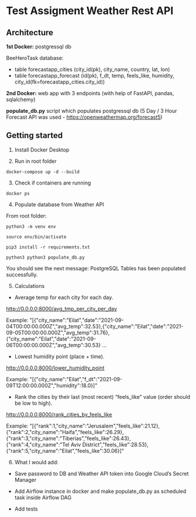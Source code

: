 # Test Assigment Weather Rest API

## Architecture

**1st Docker:** postgressql db 

BeeHeroTask database:
- table forecastapp_cities (city_id(pk), city_name, country, lat, lon)
- table forecastapp_forecast (id(pk), f_dt, temp, feels_like, humidity, city_id(fk=forecastapp_cities.city_id))

**2nd Docker:** web app with 3 endpoints (with help of FastAPI, pandas, sqlalchemy)

**populate_db.py** script which populates postgressql db (5 Day / 3 Hour Forecast API was used - https://openweathermap.org/forecast5)

## Getting started

1. Install Docker Desktop

2. Run in root folder 

`docker-compose up -d --build`

3. Check if containers are running

`docker ps`

4. Populate database from Weather API

From root folder:

`python3 -m venv env`

`source env/bin/activate`

`pip3 install -r requirements.txt`

`python3 python3 populate_db.py`

You should see the next message: PostgreSQL Tables has been populated successfully.

5. Calculations

- Average temp for each city for each day.

http://0.0.0.0:8000/avg_tmp_per_city_per_day

Example: "[{\"city_name\":\"Eilat\",\"date\":\"2021-09-04T00:00:00.000Z\",\"avg_temp\":32.53},{\"city_name\":\"Eilat\",\"date\":\"2021-09-05T00:00:00.000Z\",\"avg_temp\":31.76},{\"city_name\":\"Eilat\",\"date\":\"2021-09-06T00:00:00.000Z\",\"avg_temp\":30.53} ...

- Lowest humidity point (place + time).

http://0.0.0.0:8000/lower_humidity_point

Example: "[{\"city_name\":\"Eilat\",\"f_dt\":\"2021-09-09T12:00:00.000Z\",\"humidity\":18.0}]"

- Rank the cities by their last (most recent) “feels_like” value (order
    should be low to high).

http://0.0.0.0:8000/rank_cities_by_feels_like

Example: "[{\"rank\":1,\"city_name\":\"Jerusalem\",\"feels_like\":21.12},{\"rank\":2,\"city_name\":\"Haifa\",\"feels_like\":26.29},{\"rank\":3,\"city_name\":\"Tiberias\",\"feels_like\":26.43},{\"rank\":4,\"city_name\":\"Tel Aviv District\",\"feels_like\":28.53},{\"rank\":5,\"city_name\":\"Eilat\",\"feels_like\":30.06}]"

6. What I would add:

- Save password to DB and Weather API token into Google Cloud’s Secret Manager

- Add Airflow instance in docker and make populate_db.py as scheduled task inside Airflow DAG

- Add tests

